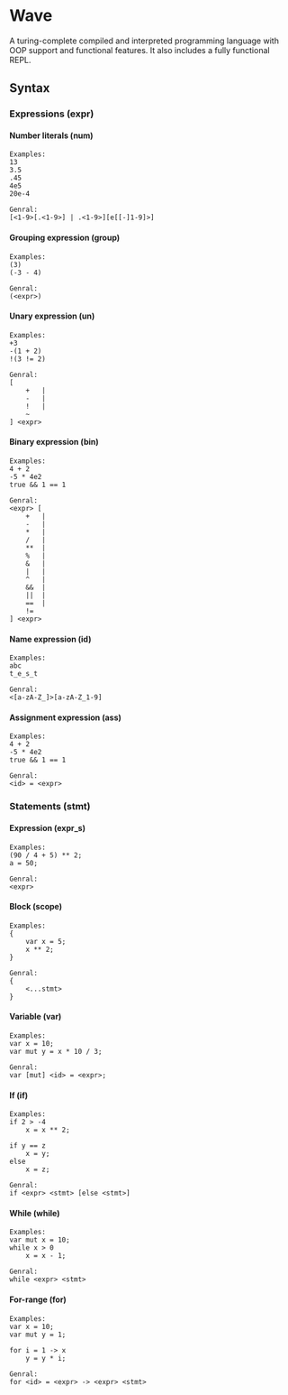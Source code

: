 # Wave

A turing-complete compiled and interpreted programming language with OOP support and functional features.
It also includes a fully functional REPL.

## Syntax
### Expressions (expr)
#### Number literals (num)
```
Examples:
13
3.5
.45
4e5
20e-4

Genral:
[<1-9>[.<1-9>] | .<1-9>][e[[-]1-9]>]
```

#### Grouping expression (group)
```
Examples:
(3)
(-3 - 4)

Genral:
(<expr>)
```

#### Unary expression (un)
```
Examples:
+3
-(1 + 2)
!(3 != 2)

Genral:
[
	+	|
	-	|
	!	|
	~
] <expr>
```

#### Binary expression (bin)
```
Examples:
4 + 2
-5 * 4e2
true && 1 == 1

Genral:
<expr> [
	+	|
	-	|
	*	|
	/	|
	**	|
	%	|
	&	|
	|	|
	^	|
	&&	|
	||	|
	==	|
	!=
] <expr>
```

#### Name expression (id)
```
Examples:
abc
t_e_s_t

Genral:
<[a-zA-Z_]>[a-zA-Z_1-9]
```

#### Assignment expression (ass)
```
Examples:
4 + 2
-5 * 4e2
true && 1 == 1

Genral:
<id> = <expr>
```

### Statements (stmt)
#### Expression (expr_s)
```
Examples:
(90 / 4 + 5) ** 2;
a = 50;

Genral:
<expr>
```

#### Block (scope)
```
Examples:
{
	var x = 5;
	x ** 2;
}

Genral:
{
	<...stmt>
}
```

#### Variable (var)
```
Examples:
var x = 10;
var mut y = x * 10 / 3;

Genral:
var [mut] <id> = <expr>;
```

#### If (if)
```
Examples:
if 2 > -4
	x = x ** 2;

if y == z
	x = y;
else
	x = z;

Genral:
if <expr> <stmt> [else <stmt>]
```

#### While (while)
```
Examples:
var mut x = 10;
while x > 0
	x = x - 1;

Genral:
while <expr> <stmt>
```

#### For-range (for)
```
Examples:
var x = 10;
var mut y = 1;

for i = 1 -> x
	y = y * i;

Genral:
for <id> = <expr> -> <expr> <stmt>
```